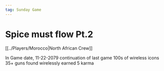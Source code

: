 ```yaml
---
tag: Sunday Game
---
```

# Spice must flow Pt.2
[[../Players/Morocco|North African Crew]]

In Game date, 11-22-2079
continuation of last game
100s of wireless icons
35+ guns found wirelessly
earned 5 karma

